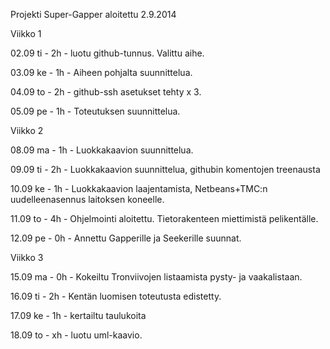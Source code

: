 Projekti Super-Gapper aloitettu 2.9.2014

Viikko 1

02.09 ti - 2h - luotu github-tunnus. Valittu aihe.

03.09 ke - 1h - Aiheen pohjalta suunnittelua.

04.09 to - 2h - github-ssh asetukset tehty x 3.

05.09 pe - 1h - Toteutuksen suunnittelua.

Viikko 2

08.09 ma - 1h - Luokkakaavion suunnittelua.

09.09 ti - 2h - Luokkakaavion suunnittelua, githubin komentojen treenausta

10.09 ke - 1h - Luokkakaavion laajentamista, Netbeans+TMC:n uudelleenasennus laitoksen koneelle.

11.09 to - 4h - Ohjelmointi aloitettu. Tietorakenteen miettimistä pelikentälle.

12.09 pe - 0h - Annettu Gapperille ja Seekerille suunnat.

Viikko 3

15.09 ma - 0h - Kokeiltu Tronviivojen listaamista pysty- ja vaakalistaan.

16.09 ti - 2h - Kentän luomisen toteutusta edistetty.

17.09 ke - 1h - kertailtu taulukoita

18.09 to - xh - luotu uml-kaavio.
